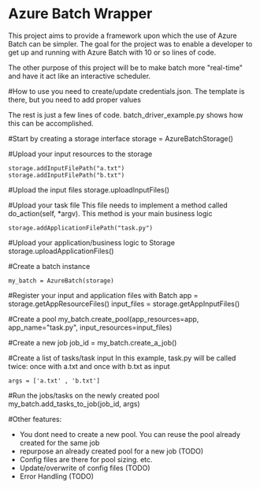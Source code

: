 # Azure Batch Wrapper

This project aims to provide a framework upon which the use of Azure Batch can be simpler.  The goal for the project was to enable a developer to get up and running with Azure Batch with 10 or so lines of code.  

The other purpose of this project will be to make batch more "real-time" and have it act like an interactive scheduler.

#How to use
you need to create/update credentials.json.  The template is there, but you need to add proper values


The rest is just a few lines of code.  batch_driver_example.py shows how this can be accomplished.  



#Start by creating a storage interface
    storage = AzureBatchStorage()

#Upload your input resources to the storage

    storage.addInputFilePath("a.txt")
    storage.addInputFilePath("b.txt")
#Upload the input files
    storage.uploadInputFiles()


#Upload your task file
This file needs to implement a method called do_action(self, *argv).  This method is your main business logic

    storage.addApplicationFilePath("task.py")

#Upload your application/business logic to Storage
    storage.uploadApplicationFiles()
    
    
#Create a batch instance

    my_batch = AzureBatch(storage)
    
#Register your input and application files with Batch
    app = storage.getAppResourceFiles()
    input_files = storage.getAppInputFiles()


#Create a pool
    my_batch.create_pool(app_resources=app, app_name="task.py", input_resources=input_files)

#Create a new job
    job_id = my_batch.create_a_job()


#Create a list of tasks/task input
In this example, task.py will be called twice: once with a.txt and once with b.txt as input
    
    args = ['a.txt' , 'b.txt']

#Run the jobs/tasks on the newly created pool
    my_batch.add_tasks_to_job(job_id, args)


#Other features:
* You dont need to create a new pool.  You can reuse the pool already created for the same job
* repurpose an already created pool for a new job (TODO)
* Config files are there for pool sizing. etc.  
* Update/overwrite of config files (TODO)
* Error Handling (TODO)
